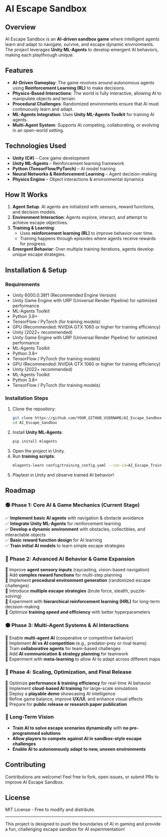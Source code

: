 # AI Escape Sandbox

## Overview
AI Escape Sandbox is an **AI-driven sandbox game** where intelligent agents learn and adapt to navigate, survive, and escape dynamic environments. The project leverages **Unity ML-Agents** to develop emergent AI behaviors, making each playthrough unique.

## Features
- **AI-Driven Gameplay**: The game revolves around autonomous agents using **Reinforcement Learning (RL)** to make decisions.
- **Physics-Based Interactions**: The world is fully interactive, allowing AI to manipulate objects and terrain.
- **Procedural Challenges**: Randomized environments ensure that AI must continuously learn and adapt.
- **ML-Agents Integration**: Uses **Unity ML-Agents Toolkit** for training AI agents.
- **Multi-Agent System**: Supports AI competing, collaborating, or evolving in an open-world setting.

## Technologies Used
- **Unity (C#)** – Core game development
- **Unity ML-Agents** – Reinforcement learning framework
- **Python (TensorFlow/PyTorch)** – AI model training
- **Neural Networks & Reinforcement Learning** – Agent decision-making
- **Physics Engine** – Object interactions & environmental dynamics

## How It Works
1. **Agent Setup**: AI agents are initialized with sensors, reward functions, and decision models.
2. **Environment Interaction**: Agents explore, interact, and attempt to achieve escape objectives.
3. **Training & Learning**:
   - Uses **reinforcement learning (RL)** to improve behavior over time.
   - Training happens through episodes where agents receive rewards for progress.
4. **Emergent Behavior**: Over multiple training iterations, agents develop unique escape strategies.

## Installation & Setup
### **Requirements**
- Unity 6000.0.38f1 (Recommended Engine Version)
- Unity Game Engine with URP (Universal Render Pipeline) for optimized performance
- ML-Agents Toolkit
- Python 3.8+
- TensorFlow / PyTorch (for training models)
- GPU (Recommended: NVIDIA GTX 1060 or higher for training efficiency)
- Unity (2022+ recommended)
- Unity Game Engine with URP (Universal Render Pipeline) for optimized performance
- ML-Agents Toolkit
- Python 3.8+
- TensorFlow / PyTorch (for training models)
- GPU (Recommended: NVIDIA GTX 1060 or higher for training efficiency)
- Unity (2022+ recommended)
- ML-Agents Toolkit
- Python 3.8+
- TensorFlow / PyTorch (for training models)

### **Installation Steps**
1. Clone the repository:
   ```sh
   git clone https://github.com/YOUR_GITHUB_USERNAME/AI_Escape_Sandbox.git
   cd AI_Escape_Sandbox
   ```
2. Install **Unity ML-Agents**:
   ```sh
   pip install mlagents
   ```
3. Open the project in Unity.
4. Run **training scripts**:
   ```sh
   mlagents-learn config/training_config.yaml --run-id=AI_Escape_Training
   ```
5. Playtest in Unity and observe trained AI behavior!

## Roadmap
### **🟢 Phase 1: Core AI & Game Mechanics (Current Stage)**  
✅ **Implement basic AI agents** with navigation & obstacle avoidance  
✅ **Integrate Unity ML-Agents** for reinforcement learning  
✅ **Develop a dynamic environment** with obstacles, collectibles, and interactable objects  
✅ **Basic reward function design** for AI learning  
✅ **Train initial AI models** to learn simple escape strategies  

### **🔵 Phase 2: Advanced AI Behavior & Game Expansion**  
🔲 Improve **agent sensory inputs** (raycasting, vision-based navigation)  
🔲 Add **complex reward functions** for multi-step planning  
🔲 Implement **procedural environment generation** (randomized escape challenges)  
🔲 Introduce **multiple escape strategies** (brute force, stealth, puzzle-solving)  
🔲 Experiment with **hierarchical reinforcement learning (HRL)** for long-term decision-making  
🔲 Optimize **training speed and efficiency** with better hyperparameters  

### **🟠 Phase 3: Multi-Agent Systems & AI Interactions**  
🔲 Enable **multi-agent AI** (cooperative or competitive behavior)  
🔲 Implement **AI vs AI competition** (e.g., predator-prey or rival teams)  
🔲 Train **collaborative agents** for team-based challenges  
🔲 Add **AI communication & strategy planning** for teamwork  
🔲 Experiment with **meta-learning** to allow AI to adapt across different maps  

### **🔴 Phase 4: Scaling, Optimization, and Final Release**  
🔲 Optimize **performance & training efficiency** for real-time AI behavior  
🔲 Implement **cloud-based AI training** for large-scale simulations  
🔲 Deploy a **playable demo** showcasing AI intelligence  
🔲 Refine game balance, improve **UX/UI**, and enhance visual effects  
🔲 Prepare for **public release or research paper publication**  

### **🚀 Long-Term Vision**  
- **Train AI to solve escape scenarios dynamically** with **no pre-programmed solutions**  
- **Allow players to compete against AI in sandbox-style escape challenges**  
- **Enable AI to autonomously adapt to new, unseen environments**  

## Contributing
Contributions are welcome! Feel free to fork, open issues, or submit PRs to improve AI Escape Sandbox.

## License
MIT License - Free to modify and distribute.

---

This project is designed to push the boundaries of AI in gaming and provide a fun, challenging escape sandbox for AI experimentation!


